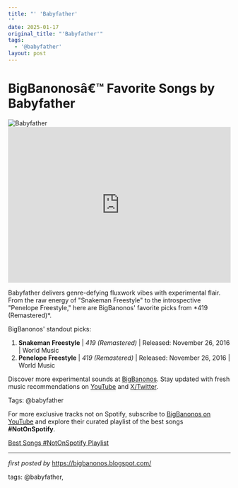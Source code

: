 ```yaml
---
title: "' 'Babyfather'
'"
date: 2025-01-17
original_title: "'Babyfather'"
tags:
  - '@babyfather'
layout: post
---
```

<!-- Title of the Post -->
<h1 >BigBanonosâ€™ Favorite Songs by Babyfather</h1> <!-- Featured Image -->
<div > <img src="https://i.scdn.co/image/ab67616d0000b273197c88ce274bb0228a1979ba" alt="Babyfather">
</div> <!-- Spotify Embed -->
<div > <iframe src="https://open.spotify.com/embed/playlist/4RtbIU5aVmT0wO3g1tCdVw?utm_source=generator" width="100%" height="352" frameBorder="0" allowfullscreen="" allow="autoplay; clipboard-write; encrypted-media; fullscreen; picture-in-picture" loading="lazy"></iframe>
</div> <!-- Introductory Text -->
<p >Babyfather delivers genre-defying fluxwork vibes with experimental flair. From the raw energy of "Snakeman Freestyle" to the introspective "Penelope Freestyle," here are BigBanonos' favorite picks from *419 (Remastered)*.</p> <!-- Song Highlights -->
<div > <p>BigBanonos' standout picks:</p> <ol> <li><strong>Snakeman Freestyle</strong> | <em>419 (Remastered)</em> | Released: November 26, 2016 | World Music</li> <li><strong>Penelope Freestyle</strong> | <em>419 (Remastered)</em> | Released: November 26, 2016 | World Music</li> </ol>
</div> <!-- Footer Links -->
<div > <p>Discover more experimental sounds at <a href="https://bigbanonos.blogspot.com/" target="_blank">BigBanonos</a>. Stay updated with fresh music recommendations on <a href="https://www.youtube.com/@BigBanonos" target="_blank">YouTube</a> and <a href="https://x.com/bigbanonos" target="_blank">X/Twitter</a>.</p>
</div> <!-- Tags -->
<p >Tags: @babyfather</p>


<!--Subscribe and Playlist Links-->
<div>
    <p>For more exclusive tracks not on Spotify, subscribe to <a href="https://www.youtube.com/@BigBanonos" target="_blank">BigBanonos on YouTube</a> and explore their curated playlist of the best songs <strong>#NotOnSpotify</strong>.</p>
    <p><a href="https://www.youtube.com/playlist?list=PLtuNtuTatqI0kFahUCbtbfenC_ET5O_tr" target="_blank">Best Songs #NotOnSpotify Playlist<br /></a></p></div>

<hr />

<p><em>first posted by</em> <a href="https://bigbanonos.blogspot.com/" rel="noopener" target="_new">https://bigbanonos.blogspot.com/</a></p>

<p>tags: @babyfather,</p>
